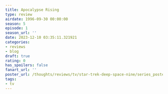```yaml
---
title: Apocalypse Rising
type: review
airdate: 1996-09-30 00:00:00
season: 5
episode: 1
season_url: ''
date: 2023-12-10 03:35:11.321921
categories:
- reviews
- blog
draft: true
rating: 0
has_spoilers: false
fanart_url: ''
poster_url: /thoughts/reviews/tv/star-trek-deep-space-nine/series_poster.jpg
tags:
- tv
---
```


